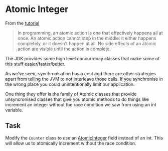 # Atomic Integer

From the [tutorial](https://docs.oracle.com/javase/tutorial/essential/concurrency/atomic.html)
> In programming, an atomic action is one that effectively happens all at once. An atomic action cannot stop in the middle: it either happens completely, or it doesn't happen at all. No side effects of an atomic action are visible until the action is complete.

The JDK provides some high level concurrency classes that make some of this stuff easier/faster/better.

As we've seen, synchronisation has a cost and there are other strategies apart from telling the JVM to not interleave those calls. If you synchronise in the wrong place you could unintentionally limit our application.

One thing they offer is the family of Atomic classes that provide unsyncronised classes that give you atomic methods to do things like increment an integer without the race condition we saw from using an int variable.

## Task

Modify the `Counter` class to use an <a href="psi_element://java.util.concurrent.atomic.AtomicInteger">AtomicInteger</a> field instead of an int. This will allow us to atomically increment without the race condition.
